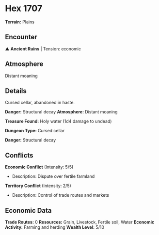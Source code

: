 # Hex 1707

**Terrain:** Plains

## Encounter
▲ **Ancient Ruins** | Tension: economic

## Atmosphere
Distant moaning

## Details
Cursed cellar, abandoned in haste.

**Danger:** Structural decay
**Atmosphere:** Distant moaning

**Treasure Found:** Holy water (1d4 damage to undead)


**Dungeon Type:** Cursed cellar

**Danger:** Structural decay

## Conflicts
**Economic Conflict** (Intensity: 5/5)
- Description: Dispute over fertile farmland

**Territory Conflict** (Intensity: 2/5)
- Description: Control of trade routes and markets

## Economic Data
**Trade Routes:** 0
**Resources:** Grain, Livestock, Fertile soil, Water
**Economic Activity:** Farming and herding
**Wealth Level:** 5/10
